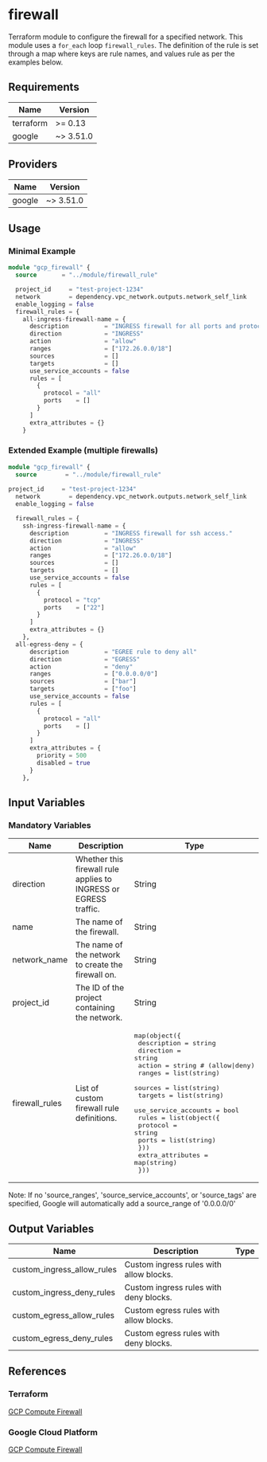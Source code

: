 # firewall

Terraform module to configure the firewall for a specified network.
This module uses a `for_each` loop `firewall_rules`. The definition of the rule is set through a map where keys are rule names, and values rule as per the examples below.

## Requirements

| Name | Version |
|------|---------|
| terraform | >= 0.13 |
| google | ~> 3.51.0 |

## Providers

| Name | Version |
|------|---------|
| google | ~> 3.51.0 |

## Usage

### Minimal Example

```terraform
module "gcp_firewall" {
  source       = "../module/firewall_rule"

  project_id     = "test-project-1234"
  network        = dependency.vpc_network.outputs.network_self_link
  enable_logging = false
  firewall_rules = {
    all-ingress-firewall-name = {
      description          = "INGRESS firewall for all ports and protocol from production to test and dev."
      direction            = "INGRESS"
      action               = "allow"
      ranges               = ["172.26.0.0/18"]
      sources              = []
      targets              = []
      use_service_accounts = false
      rules = [
        {
          protocol = "all"
          ports    = []
        }
      ]
      extra_attributes = {}
    }
```

### Extended Example (multiple firewalls)

```terraform
module "gcp_firewall" {
  source        = "../module/firewall_rule"
  
project_id     = "test-project-1234"
  network        = dependency.vpc_network.outputs.network_self_link
  enable_logging = false

  firewall_rules = {
    ssh-ingress-firewall-name = {
      description          = "INGRESS firewall for ssh access."
      direction            = "INGRESS"
      action               = "allow"
      ranges               = ["172.26.0.0/18"]
      sources              = []
      targets              = []
      use_service_accounts = false
      rules = [
        {
          protocol = "tcp"
          ports    = ["22"]
        }
      ]
      extra_attributes = {}
    },
  all-egress-deny = {
      description          = "EGREE rule to deny all"
      direction            = "EGRESS"
      action               = "deny"
      ranges               = ["0.0.0.0/0"]
      sources              = ["bar"]
      targets              = ["foo"]
      use_service_accounts = false
      rules = [
        {
          protocol = "all"
          ports    = []
        }
      ]
      extra_attributes = {
        priority = 500
        disabled = true
      }
    },
```

## Input Variables

### Mandatory Variables

| Name           | Description                                                             | Type   |
| -------------- | ----------------------------------------------------------------------- | ------ |
| direction      | Whether this firewall rule applies to INGRESS or EGRESS traffic.        | String |
| name           | The name of the firewall.                                               | String |
| network_name   | The name of the network to create the firewall on.                      | String |
| project_id     | The ID of the project containing the network.                           | String |
| firewall_rules | List of custom firewall rule definitions.                               |<pre>map(object({<br>    description          = string<br>    direction            = string<br>    action               = string # (allow\|deny)<br>    ranges               = list(string)<br>    sources              = list(string)<br>    targets              = list(string)<br>    use_service_accounts = bool<br>    rules = list(object({<br>      protocol = string<br>      ports    = list(string)<br>    }))<br>    extra_attributes = map(string)<br>  }))</pre>|


Note: If no 'source_ranges', 'source_service_accounts', or 'source_tags' are specified, Google will automatically add a source_range of '0.0.0.0/0'

## Output Variables

| Name                       | Description                                                | Type   |
| -------------------------- | ---------------------------------------------------------- | ------ |
| custom_ingress_allow_rules | Custom ingress rules with allow blocks.
| custom_ingress_deny_rules  | Custom ingress rules with deny blocks.
| custom_egress_allow_rules  | Custom egress rules with allow blocks.
| custom_egress_deny_rules   | Custom egress rules with deny blocks.
## References

### Terraform

[GCP Compute Firewall](https://www.terraform.io/docs/providers/google/r/compute_firewall.html)

### Google Cloud Platform

[GCP Compute Firewall](https://cloud.google.com/vpc/docs/firewalls)
